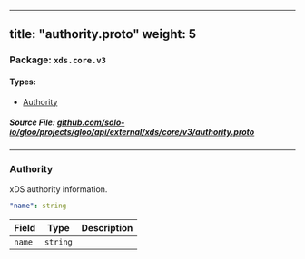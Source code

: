 
---
title: "authority.proto"
weight: 5
---

<!-- Code generated by solo-kit. DO NOT EDIT. -->


### Package: `xds.core.v3` 
#### Types:


- [Authority](#authority)
  



##### Source File: [github.com/solo-io/gloo/projects/gloo/api/external/xds/core/v3/authority.proto](https://github.com/solo-io/gloo/blob/main/projects/gloo/api/external/xds/core/v3/authority.proto)





---
### Authority

 
xDS authority information.

```yaml
"name": string

```

| Field | Type | Description |
| ----- | ---- | ----------- | 
| `name` | `string` |  |





<!-- Start of HubSpot Embed Code -->
<script type="text/javascript" id="hs-script-loader" async defer src="//js.hs-scripts.com/5130874.js"></script>
<!-- End of HubSpot Embed Code -->
